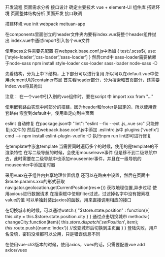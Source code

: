 开发流程
    页面需求分析
    接口设计 
    确定主要技术 vue + element-UI 组件库
    搭建环境
    页面整体结构分析
    页面开发
    接口联调

搭建环境
    vue init webpack meituan-app

在components里面创立的header文件夹内要有index.vue将整个header组件抛出
index.vue中通过import引入各个vue文件

使用scss文件需要先配置
在webpack.base.conf.js中添加
{
    test:/\.scss$/,
    use:['style-loader','css-loader','sass-loader']
}
然后cmd中  sass-loader需要依赖于node-sass
npm install style-loader css-loader sass-loader node-sass -D

先看结构，分为上中下结构，上下部分可以进行复用
所以可以在default.vue中使用elementUI的container布局
首先看header部分，分为搜索和首页部分，还需要index.vue将其抛出 

注意：
在一个vue中引入别的vue组件时，要在script 中 import xxx from "..."

使用嵌套路由实现中间部分的搭建，因为header和footer是固定的，所以使用嵌套路由
嵌套到default中，使用重定向到主页面

eslint 自动修复
在package.json中      "lint": "eslint --fix --ext .js,.vue src"  只能修复js文件的
然后在webpack.base.conf.js中添加 
.eslintrc.js中      plugins:['vuefix']
cmd -->  npm install eslint-plugin-vuefix -D
执行npm run lint即可进行修复

在template中嵌套template
    当需要同时遍历多个的时候，使用的是template的不渲染特性
在写二级导航的时候，会使用mouseleave事件
    但是移不到二级导航中去，此时需要在二级导航中也添加mouseenter事件，并且在一级导航的mouseenter中添加定时器

采用vuex在子组件内共享地理位置信息
还可以在路由中设置，然后在页面中$route.params.xxx的形式获取
navigator.geolocation.getCurrentPosition(res=>{})  获取地理位置,异步过程
使用axious进行数据请求
在搜索框中使用filter过滤，过滤掉名字中没有搜索框value的值
可以单独封装出axios的函数，用来直接调用相应的接口

在切换城市的时候，可以通过watch:{
    "$store.state.position" : function(){
        this.city = this.$store.state.position.city
    }
}
通过点击切换城市
    methods:{
        changeCity:function(item){
            this.$store.dispatch('setPosition',item);
            this.$route.push({name:'index'})       //改变城市后切换到主页面
        }
    }
登陆失败，用户名没填，密码没填都可以公用，只是错误信息不同

在使用vue-cli3版本的时候，使用axios，vuex的话，只需要配置vue add axios/vuex